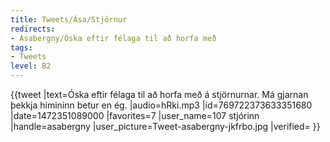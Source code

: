 ```yaml
---
title: Tweets/Ása/Stjörnur
redirects:
- Asabergny/Óska eftir félaga til að horfa með
tags:
- Tweets
level: B2
---
```


{{tweet
|text=Óska eftir félaga til að horfa með á stjörnurnar. Má gjarnan þekkja himininn betur en ég.
|audio=hRki.mp3
|id=769722373633351680
|date=1472351089000
|favorites=7
|user_name=107 stjórinn
|handle=asabergny
|user_picture=Tweet-asabergny-jkfrbo.jpg
|verified=
}}

